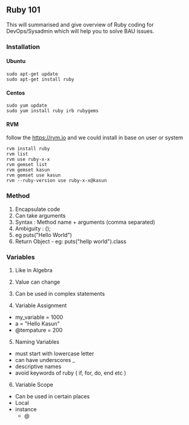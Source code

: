 ## Ruby 101

This will summarised and give overview of Ruby coding for DevOps/Sysadmin which will help you to solve BAU issues.

### Installation

#### Ubuntu

    sudo apt-get update
    sudo apt-get install ruby

#### Centos

    sudo yum update
    sudo yum install ruby irb rubygems

#### RVM

follow the https://rvm.io and we could install in base on user or system

    rvm install ruby
    rvm list
    rvm use ruby-x-x
    rvm gemset list
    rvm gemset kasun
    rvm gemset use kasun
    rvm --ruby-version use ruby-x-x@kasun

### Method

1. Encapsulate code
2. Can take arguments
3. Syntax : Method name + arguments (comma separated)
4. Ambiguity : ();
5. eg puts("Hello World")
6. Return Object - eg: puts("hellp world").class


### Variables

1. Like in Algebra
2. Value can change
3. Can be used in complex statements

4. Variable Assignment

- my_variable = 1000
- a = "Hello Kasun"
- @tempature = 200

5. Naming Variables

- must start with lowercase letter
- can have underscores _
- descriptive names
- avoid keywords of ruby ( if, for, do, end etc )

6. Variable Scope

- Can be used in certain places
- Local
- instance
  - @
